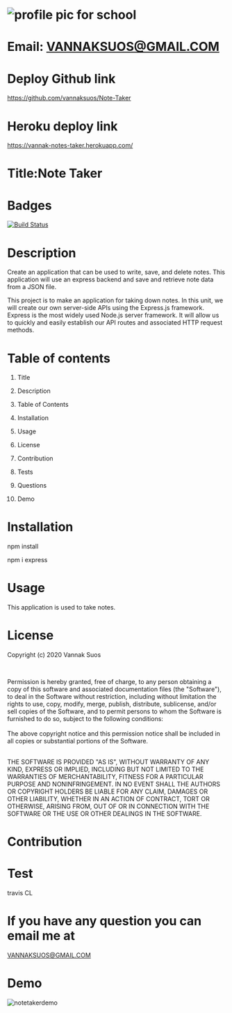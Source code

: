 
# ![profile pic for school](https://avatars1.githubusercontent.com/u/59664686?v=4)

# Email: VANNAKSUOS@GMAIL.COM

# Deploy Github link

https://github.com/vannaksuos/Note-Taker

# Heroku deploy link

https://vannak-notes-taker.herokuapp.com/

# Title:Note Taker

# Badges

[![Build Status](https://travis-ci.com/vannaksuos/Note-Taker.svg?branch=master)](https://travis-ci.com/vannaksuos/Note-Taker)

# Description

Create an application that can be used to write, save, and delete notes. This application will use an express backend and save and retrieve note data from a JSON file.

This project is to make an application for taking down notes. In this unit, we will create our own server-side APIs using the Express.js framework. Express is the most widely used Node.js server framework. It will allow us to quickly and easily establish our API routes and associated HTTP request methods.

# Table of contents

1. Title

2. Description

3. Table of Contents

4. Installation

5. Usage

6. License

7. Contribution

8. Tests

9. Questions

10. Demo

# Installation

npm install
<br>

npm i express

# Usage

This application is used to take notes.

# License

Copyright (c) 2020 Vannak Suos

<br>

Permission is hereby granted, free of charge, to any person obtaining a copy of this software and associated documentation files (the "Software"), to deal in the Software without restriction, including without limitation the rights to use, copy, modify, merge, publish, distribute, sublicense, and/or sell copies of the Software, and to permit persons to whom the Software is furnished to do so, subject to the following conditions:
</br>
<br>
The above copyright notice and this permission notice shall be included in all copies or substantial portions of the Software.
<br/>
<br>

THE SOFTWARE IS PROVIDED "AS IS", WITHOUT WARRANTY OF ANY KIND, EXPRESS OR IMPLIED, INCLUDING BUT NOT LIMITED TO THE WARRANTIES OF MERCHANTABILITY, FITNESS FOR A PARTICULAR PURPOSE AND NONINFRINGEMENT. IN NO EVENT SHALL THE AUTHORS OR COPYRIGHT HOLDERS BE LIABLE FOR ANY CLAIM, DAMAGES OR OTHER LIABILITY, WHETHER IN AN ACTION OF CONTRACT, TORT OR OTHERWISE, ARISING FROM, OUT OF OR IN CONNECTION WITH THE SOFTWARE OR THE USE OR OTHER DEALINGS IN THE SOFTWARE.

# Contribution

# Test

travis CL

# If you have any question you can email me at

VANNAKSUOS@GMAIL.COM

# Demo

![notetakerdemo](https://user-images.githubusercontent.com/59664686/79473442-21326800-7fd3-11ea-902a-952ae900d9b8.gif)
